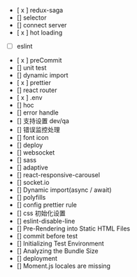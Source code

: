 - [ x ] redux-saga
- [] selector
- [] connect server
- [ x ] hot loading
- [ ] eslint
- [ x ] preCommit
- [] unit test
- [] dynamic import
- [ x ] prettier
- [] react router
- [ x ] .env
- [] hoc
- [] error handle
- [] 支持设置 dev/qa
- [] 错误监控处理
- [] font icon
- [] deploy
- [] websocket
- [] sass
- [] adaptive
- [] react-responsive-carousel
- [] socket.io
- [] Dynamic import(async / await)
- [] polyfills
- [] config prettier rule
- [] css 初始化设置
- [] eslint-disable-line
- [] Pre-Rendering into Static HTML Files
- [] commit before test
- [] Initializing Test Environment
- [] Analyzing the Bundle Size
- [] deployment
- [] Moment.js locales are missing

